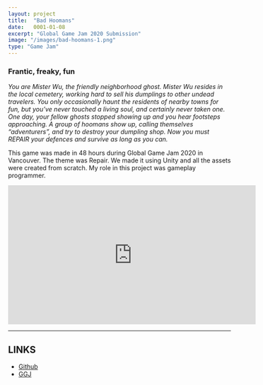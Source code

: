 ```yaml
---
layout: project
title:  "Bad Hoomans"
date:   0001-01-08
excerpt: "Global Game Jam 2020 Submission"
image: "/images/bad-hoomans-1.png"
type: "Game Jam"
---
```


### Frantic, freaky, fun
<div class="box">
  <p>
    <i>You are Mister Wu, the friendly neighborhood ghost. Mister Wu resides in the local cemetery, working hard to sell his dumplings to other undead travelers. You only occasionally haunt the residents of nearby towns for fun, but you’ve never touched a living soul, and certainly never taken one. One day, your fellow ghosts stopped showing up and you hear footsteps approaching. A group of hoomans show up, calling themselves “adventurers”, and try to destroy your dumpling shop. Now you must REPAIR your defences and survive as long as you can.</i>   
  </p>

  <p>
    This game was made in 48 hours during Global Game Jam 2020 in Vancouver. The theme was Repair. We made it using Unity and all the assets were created from scratch. My role in this project was gameplay programmer.
  </p>
</div>

<div class="videoWrapper">
  <iframe width="560" height="315" src="https://www.youtube-nocookie.com/embed/mDNsKgIfaCs" title="YouTube video player" frameborder="0" allow="accelerometer; autoplay; clipboard-write; encrypted-media; gyroscope; picture-in-picture" allowfullscreen></iframe>
</div>

<hr/>

<h2>LINKS</h2>

<ul class="actions fit">
  <li><a href="https://github.com/rdieno/badhoomans" target="_blank" class="button fit icon fa-github largefont">Github</a></li> 
  <li><a href="https://globalgamejam.org/2020/games/bad-hoomans-3" target="_blank" class="button fit icon fa-globe largefont">GGJ</a></li>
</ul>

